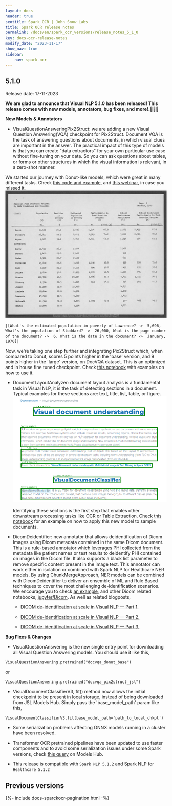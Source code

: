 ```yaml
---
layout: docs
header: true
seotitle: Spark OCR | John Snow Labs
title: Spark OCR release notes
permalink: /docs/en/spark_ocr_versions/release_notes_5_1_0
key: docs-ocr-release-notes
modify_date: "2023-11-17"
show_nav: true
sidebar:
    nav: spark-ocr
---
```


<div class="h3-box" markdown="1">

## 5.1.0

Release date: 17-11-2023


**We are glad to announce that Visual NLP 5.1.0 has been released! This release comes with new models, annotators, bug fixes, and more!.📢📢📢**

**New Models &  Annotators**
* VisualQuestionAnsweringPix2Struct: we are adding a new Visual Question Answering(VQA) checkpoint for Pix2Struct. Document VQA is the task of answering questions about documents, in which visual clues are important in the answer.
The practical impact of this type of models is that you can create "data extractors" for your own particular use case without fine-tuning on your data. So you can ask questions about tables, or forms or other structures in which the visual information is relevant, in a zero-shot manner.

We started our journey with Donut-like models, which were great in many different tasks. Check [this code and example](https://nlp.johnsnowlabs.com/2023/01/17/docvqa_donut_base_en_3_2.html), and [this webinar](https://www.johnsnowlabs.com/watch-zero-shot-visual-question-answering/), in case you missed it.
![image](/assets/images/ocr/pix2struct_sample.png)

```
|[What's the estimated population in poverty of Lawrence? ->  5,696, What's the population of Stoddard? ->  26,000, What is the page number of the document? ->  6, What is the date in the document? ->  January, 1970]|

```

Now, we're taking one step further and integrating Pix2Struct which, when compared to Donut, scores 5 points higher in the 'base' version, and 9 points higher in the 'large' version, on DocVQA dataset. This is an optimized and in house fine tuned checkpoint.
Check [this notebook](https://github.com/JohnSnowLabs/spark-ocr-workshop/blob/master/jupyter/SparkOcrVisualQuestionAnsweringJsl.ipynb) with examples on how to use it.

* DocumentLayoutAnalyzer: document layout analysis is a fundamental task in Visual NLP, it is the task of detecting sections in a document. Typical examples for these sections are: text, title, list, table, or figure.
![image](/assets/images/ocr/dit-layout-sample.png)


 
   Identifying these sections is the first step that enables other downstream processing tasks like OCR or Table Extraction.
Check [this notebook](https://github.com/JohnSnowLabs/spark-ocr-workshop/blob/master/jupyter/SparkOCRDocumentLayoutAnalyzer.ipynb) for an example on how to apply this new model to sample documents.

* DicomDeidentifier: new annotator that allows deidentification of Dicom Images using Dicom metadata contained in the same Dicom document. This is a rule-based annotator which leverages PHI collected from the metadata like patient names or test results to deidentify PHI contained on images in the Dicom file. It also supports a black list parameter to remove specific content present in the image text.
This annotator can work either in isolation or combined with Spark NLP for Healthcare NER models. By using ChunkMergeApproach, NER models can be combined with DicomDeidentifier to deliver an ensemble of ML and Rule Based techniques to cover the most challenging de-identification scenarios.
We encourage you to check [an example](https://github.com/JohnSnowLabs/spark-ocr-workshop/blob/master/jupyter/Dicom/SparkOcrDicomDeIdentificationV3.ipynb), and other Dicom related notebooks,
[jupyter/Dicom](https://github.com/JohnSnowLabs/spark-ocr-workshop/tree/master/jupyter/Dicom).
As well as related blogposts,

    * [DICOM de-identification at scale in Visual NLP — Part 1.](https://medium.com/john-snow-labs/dicom-de-identification-at-scale-in-visual-nlp-part-1-68784177f5f0)

    * [DICOM de-identification at scale in Visual NLP — Part 2.](https://medium.com/john-snow-labs/dicom-de-identification-at-scale-in-visual-nlp-part-2-361af5e36412)

    * [DICOM de-identification at scale in Visual NLP — Part 3.](https://medium.com/john-snow-labs/dicom-de-identification-at-scale-in-visual-nlp-part-3-ac750be386cb)

**Bug Fixes & Changes**

+ VisualQuestionAnswering is the new single entry point for downloading all Visual Question Answering models. You should use it like this,

```
VisualQuestionAnswering.pretrained("docvqa_donut_base")
```

or 

```
VisualQuestionAnswering.pretrained("docvqa_pix2struct_jsl")	
```
* VisualDocumentClassifierV3, fit() method now allows the initial checkpoint to be present in local storage, instead of being downloaded from JSL Models Hub. Simply pass the 'base_model_path' param like this,
```
VisualDocumentClassifierV3.fit(base_model_path='path_to_local_chkpt')
```
* Some serialization problems affecting ONNX models running in a cluster have been resolved.
* Transformer OCR pretrained pipelines have been updated to use faster components and to avoid some serialization issues under some Spark versions, check [this query](https://nlp.johnsnowlabs.com/models?edition=Visual+NLP&type=pipeline) on Models Hub.

* This release is compatible with ```Spark NLP 5.1.2``` and Spark NLP for``` Healthcare 5.1.2```





</div><div class="prev_ver h3-box" markdown="1">

## Previous versions

</div>

{%- include docs-sparckocr-pagination.html -%}
